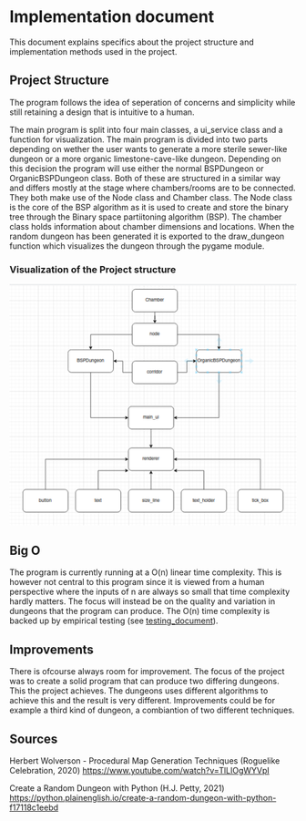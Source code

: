 # Implementation document

This document explains specifics about the project structure and implementation methods used in the project.
 
## Project Structure

The program follows the idea of seperation of concerns and simplicity while still retaining a design that is intuitive to a human. 

The main program is split into four main classes, a ui_service class and a function for visualization. The main  program is divided into two parts depending on wether the user wants to generate a more sterile sewer-like dungeon or a more organic limestone-cave-like dungeon. Depending on this decision the program will use either the normal BSPDungeon or OrganicBSPDungeon class. Both of these are structured in a similar way and differs mostly at the stage where chambers/rooms are to be connected. They both make use of the Node class and Chamber class. The Node class is the core of the BSP algorithm as it is used to create and store the binary tree through the Binary space partiitoning algorithm (BSP). The chamber class holds information about chamber dimensions and locations. When the random dungeon has been generated it is exported to the draw_dungeon function which visualizes the dungeon through the pygame module.

### Visualization of the Project structure

![](./pictures/project_structure.png)


## Big O

The program is currently running at a O(n) linear time complexity. This is however not central to this program since it is viewed from a human perspective where the inputs of n are always so small that time complexity hardly matters. The focus will instead be on the quality and variation in dungeons that the program can produce. The O(n) time complexity is backed up by empirical testing (see [testing_document](./testing_document.md)).


## Improvements

There is ofcourse always room for improvement. The focus of the project was to create a solid program that can produce two differing dungeons. This the project achieves. The dungeons uses different algorithms to achieve this and the result is very different. Improvements could be for example a third kind of dungeon, a combiantion of two different techniques.


## Sources

Herbert Wolverson - Procedural Map Generation Techniques (Roguelike Celebration, 2020)
https://www.youtube.com/watch?v=TlLIOgWYVpI

Create a Random Dungeon with Python (H.J. Petty, 2021)
https://python.plainenglish.io/create-a-random-dungeon-with-python-f17118c1eebd
